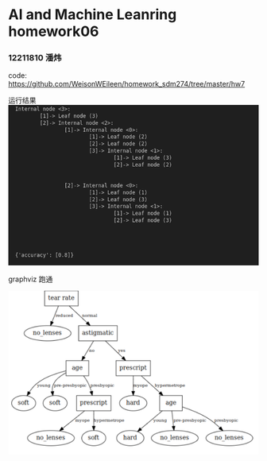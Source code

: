 # AI and Machine Leanring homework06
### 12211810 潘炜

code: https://github.com/WeisonWEileen/homework_sdm274/tree/master/hw7

运行结果
![alt text](image.png)

graphviz 跑通

![image-20241117201659051](./assets/image-20241117201659051.png)